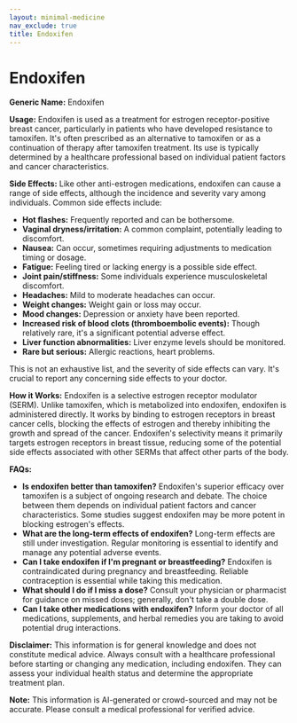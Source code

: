 ```yaml
---
layout: minimal-medicine
nav_exclude: true
title: Endoxifen
---
```


# Endoxifen

**Generic Name:** Endoxifen

**Usage:** Endoxifen is used as a treatment for estrogen receptor-positive breast cancer, particularly in patients who have developed resistance to tamoxifen. It's often prescribed as an alternative to tamoxifen or as a continuation of therapy after tamoxifen treatment.  Its use is typically determined by a healthcare professional based on individual patient factors and cancer characteristics.

**Side Effects:** Like other anti-estrogen medications, endoxifen can cause a range of side effects, although the incidence and severity vary among individuals.  Common side effects include:

* **Hot flashes:**  Frequently reported and can be bothersome.
* **Vaginal dryness/irritation:** A common complaint, potentially leading to discomfort.
* **Nausea:** Can occur, sometimes requiring adjustments to medication timing or dosage.
* **Fatigue:** Feeling tired or lacking energy is a possible side effect.
* **Joint pain/stiffness:** Some individuals experience musculoskeletal discomfort.
* **Headaches:**  Mild to moderate headaches can occur.
* **Weight changes:** Weight gain or loss may occur.
* **Mood changes:** Depression or anxiety have been reported.
* **Increased risk of blood clots (thromboembolic events):**  Though relatively rare, it's a significant potential adverse effect.
* **Liver function abnormalities:** Liver enzyme levels should be monitored.
* **Rare but serious:** Allergic reactions, heart problems.

This is not an exhaustive list, and the severity of side effects can vary.  It's crucial to report any concerning side effects to your doctor.

**How it Works:** Endoxifen is a selective estrogen receptor modulator (SERM).  Unlike tamoxifen, which is metabolized into endoxifen, endoxifen is administered directly. It works by binding to estrogen receptors in breast cancer cells, blocking the effects of estrogen and thereby inhibiting the growth and spread of the cancer.  Endoxifen's selectivity means it primarily targets estrogen receptors in breast tissue, reducing some of the potential side effects associated with other SERMs that affect other parts of the body.

**FAQs:**

* **Is endoxifen better than tamoxifen?**  Endoxifen's superior efficacy over tamoxifen is a subject of ongoing research and debate.  The choice between them depends on individual patient factors and cancer characteristics.  Some studies suggest endoxifen may be more potent in blocking estrogen's effects.
* **What are the long-term effects of endoxifen?** Long-term effects are still under investigation.  Regular monitoring is essential to identify and manage any potential adverse events.
* **Can I take endoxifen if I'm pregnant or breastfeeding?**  Endoxifen is contraindicated during pregnancy and breastfeeding.  Reliable contraception is essential while taking this medication.
* **What should I do if I miss a dose?**  Consult your physician or pharmacist for guidance on missed doses; generally, don't take a double dose.
* **Can I take other medications with endoxifen?**  Inform your doctor of all medications, supplements, and herbal remedies you are taking to avoid potential drug interactions.

**Disclaimer:** This information is for general knowledge and does not constitute medical advice.  Always consult with a healthcare professional before starting or changing any medication, including endoxifen.  They can assess your individual health status and determine the appropriate treatment plan.


**Note:** This information is AI-generated or crowd-sourced and may not be accurate. Please consult a medical professional for verified advice.